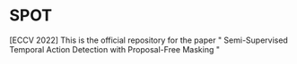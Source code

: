 # SPOT
[ECCV 2022] This is the official repository for the paper " Semi-Supervised Temporal Action Detection with Proposal-Free Masking "
